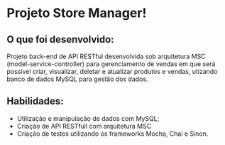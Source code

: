 # Projeto Store Manager!

## O que foi desenvolvido:

Projeto back-end de API RESTful desenvolvida sob arquitetura MSC (model-service-controller) para gerenciamento de vendas em que será possível criar, visualizar, deletar e atualizar produtos e vendas, utizando banco de dados MySQL para gestão dos dados.

## Habilidades:
- Utilização e manipulação de dados com MySQL;
- Criação de API RESTfull com arquitetura MSC
- Criação de testes utilizando os frameworks Mocha, Chai e Sinon.